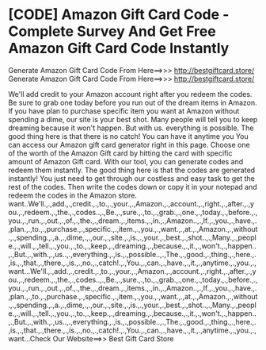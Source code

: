 # [CODE] Amazon Gift Card Code - Complete Survey And Get Free Amazon Gift Card Code Instantly

Generate Amazon Gift Card Code From Here==>>>  http://bestgiftcard.store/
Generate Amazon Gift Card Code From Here==>>>  http://bestgiftcard.store/

We'll add credit to your Amazon account right after you redeem the codes. Be sure to grab one today before you run out of the dream items in Amazon. If you have plan to purchase specific item you want at Amazon without spending a dime, our site is your best shot. Many people will tell you to keep dreaming because it won't happen. But with us. everything is possible. The good thing here is that there is no catch! You can have it anytime you You can access our Amazon gift card generator right in this page. Choose one of the worth of the Amazon Gift card by hitting the card with specific amount of Amazon Gift card. With our tool, you can generate codes and redeem them instantly. The good thing here is that the codes are generated instantly! You just need to get through our costless and easy task to get the rest of the codes. Then write the codes down or copy it in your notepad and redeem the codes in the Amazon store.  want..We'll.,.,add.,.,credit.,.,to.,.,your.,.,Amazon.,.,account.,.,right.,.,after.,.,you.,.,redeem.,.,the.,.,codes..,.,Be.,.,sure.,.,to.,.,grab.,.,one.,.,today.,.,before.,.,you.,.,run.,.,out.,.,of.,.,the.,.,dream.,.,items.,.,in.,.,Amazon..,.,If.,.,you.,.,have.,.,plan.,.,to.,.,purchase.,.,specific.,.,item.,.,you.,.,want.,.,at.,.,Amazon.,.,without.,.,spending.,.,a.,.,dime,.,.,our.,.,site.,.,is.,.,your.,.,best.,.,shot..,.,Many.,.,people.,.,will.,.,tell.,.,you.,.,to.,.,keep.,.,dreaming.,.,because.,.,it.,.,won't.,.,happen..,.,But.,.,with.,.,us..,.,everything.,.,is.,.,possible..,.,The.,.,good.,.,thing.,.,here.,.,is.,.,that.,.,there.,.,is.,.,no.,.,catch!.,.,You.,.,can.,.,have.,.,it.,.,anytime.,.,you.,.,want...We'll.,.,add.,.,credit.,.,to.,.,your.,.,Amazon.,.,account.,.,right.,.,after.,.,you.,.,redeem.,.,the.,.,codes..,.,Be.,.,sure.,.,to.,.,grab.,.,one.,.,today.,.,before.,.,you.,.,run.,.,out.,.,of.,.,the.,.,dream.,.,items.,.,in.,.,Amazon..,.,If.,.,you.,.,have.,.,plan.,.,to.,.,purchase.,.,specific.,.,item.,.,you.,.,want.,.,at.,.,Amazon.,.,without.,.,spending.,.,a.,.,dime,.,.,our.,.,site.,.,is.,.,your.,.,best.,.,shot..,.,Many.,.,people.,.,will.,.,tell.,.,you.,.,to.,.,keep.,.,dreaming.,.,because.,.,it.,.,won't.,.,happen..,.,But.,.,with.,.,us..,.,everything.,.,is.,.,possible..,.,The.,.,good.,.,thing.,.,here.,.,is.,.,that.,.,there.,.,is.,.,no.,.,catch!.,.,You.,.,can.,.,have.,.,it.,.,anytime.,.,you.,.,want...Check Our Website==>> Best Gift Card Store



